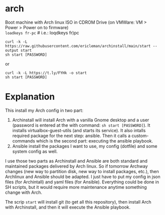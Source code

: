 # arch
 Boot machine with Arch linux ISO in CDROM Drive (on VMWare: VM > Power > Power on to firmware)  
`loadkeys fr-pc` # i.e.: loqdkeys fr)pc

`curl -k -L https://raw.githubusercontent.com/ericleman/archinstall/main/start --output start`  
`sh start [PASSWORD]`

or

`curl -k -L https://t.ly/FYHk -o start`  
`sh start [PASSWORD]`

# Explanation
This install my Arch config in two part:
1. Archinstall will install Arch with a vanilla Gnome desktop and a user (password is entered at the with command: `sh start [PASSWORD]`). It installs virtualbox-guest-utils (and starts its service). It also intalls required package for the next step: ansible. Then it calls a custom-commands which is the second part: executing the ansible playbook.
2. Ansible install the packages I want to use, my config (dotfile) and some system config as well.

I use those two parts as Archinstall and Ansible are both standard and maintained packages delivered by Arch linux. So if tomorrow Archway changes (new way to partition disk, new way to install packages, etc.), then Archlinux and Ansible should be adapted. I just have to put my config in json files (for Archintall) and yaml files (for Ansible).
Everything could be done in SH scripts, but it would require more maintenance anytime something change with Arch.

The scrip `start` will install git (to get all this repository), then install Arch with Archinstall, and then it will execute the Ansible playbook.

